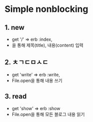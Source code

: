 # Simple nonblocking
## 1. new
- get '/' => erb :index,
- <form>을 통해 제목(title), 내용(content) 입력

## 2. ㅊㄱㄷㅁㅅㄷ
- get 'write' => erb :write,
- File.open을 통해 내용 쓰기

## 3. read
- get 'show' => erb :show
- File.open을 통해 모든 블로그 내용 읽기
